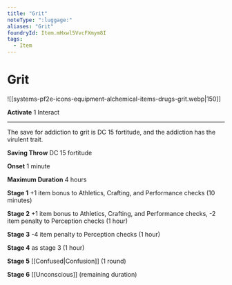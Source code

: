 ```yaml
---
title: "Grit"
noteType: ":luggage:"
aliases: "Grit"
foundryId: Item.mHxwl5VvcFXmym8I
tags:
  - Item
---
```


# Grit
![[systems-pf2e-icons-equipment-alchemical-items-drugs-grit.webp|150]]

**Activate** 1 Interact

* * *

The save for addiction to grit is DC 15 fortitude, and the addiction has the virulent trait.

**Saving Throw** DC 15 fortitude

**Onset** 1 minute

**Maximum Duration** 4 hours

**Stage 1** +1 item bonus to Athletics, Crafting, and Performance checks (10 minutes)

**Stage 2** +1 item bonus to Athletics, Crafting, and Performance checks, -2 item penalty to Perception checks (1 hour)

**Stage 3** -4 item penalty to Perception checks (1 hour)

**Stage 4** as stage 3 (1 hour)

**Stage 5** [[Confused|Confusion]] (1 round)

**Stage 6** [[Unconscious]] (remaining duration)
